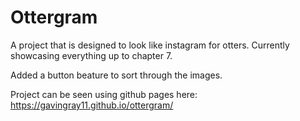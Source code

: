 # Ottergram

A project that is designed to look like instagram for otters. 
Currently showcasing everything up to chapter 7. 

Added a button beature to sort through the images.

Project can be seen using github pages here: https://gavingray11.github.io/ottergram/
